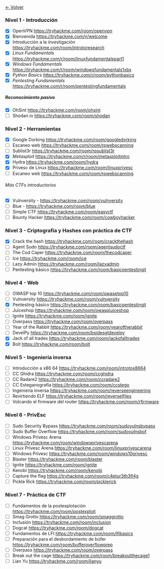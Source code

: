 [<- Volver](IndiceDeMaterias.md)

### Nivel 1 - Introducción
- [x] OpenVPN https://tryhackme.com/room/openvpn
- [x] Bienvenida https://tryhackme.com/jr/welcome
- [x] Introducción a la investigación https://tryhackme.com/room/introtoresearch
- [x] *Linux Fundamentals* https://tryhackme.com/r/room/linuxfundamentalspart1
- [x] *Windows Fundamentals* https://tryhackme.com/r/room/windowsfundamentals1xbx
- [x] *Python Basics* https://tryhackme.com/r/room/pythonbasics
- [x] *Pentesting Fundamentals* https://tryhackme.com/r/room/pentestingfundamentals
##### Reconocimiento pasivo
- [x] OhSint https://tryhackme.com/room/ohsint
- [ ] Shodan.io https://tryhackme.com/room/shodan
### Nivel 2 - Herramientas
- [x] Google Dorking https://tryhackme.com/room/googledorking
- [ ] Escaneo web https://tryhackme.com/room/rpwebscanning
- [ ] Sublist3r https://tryhackme.com/room/rpsublist3r
- [x] *Metasploit* https://tryhackme.com/r/room/metasploitintro
- [x] Hydra https://tryhackme.com/room/hydra
- [x] Privesc de Linux https://tryhackme.com/room/linuxprivesc
- [ ] Escaneo web https://tryhackme.com/room/rpwebscanning
###### Más CTFs introductorios
- [x] Vulnversity - https://tryhackme.com/room/vulnversity
- [ ] Blue - https://tryhackme.com/room/blue
- [ ] Simple CTF https://tryhackme.com/room/easyctf
- [ ] Bounty Hacker https://tryhackme.com/room/cowboyhacker
### Nivel 3 - Criptografía y Hashes con práctica de CTF
- [x] Crack the hash https://tryhackme.com/room/crackthehash
- [ ] Agent Sudo https://tryhackme.com/room/agentsudoctf
- [ ] The Cod Caper https://tryhackme.com/room/thecodcaper
- [ ] Ice https://tryhackme.com/room/ice
- [ ] Lazy Admin https://tryhackme.com/room/lazyadmin
- [ ] Pentesting básico https://tryhackme.com/room/basicpentestingjt
### Nivel 4 - Web
- [ ] OWASP top 10 https://tryhackme.com/room/owasptop10
- [ ] Vulnversity https://tryhackme.com/room/vulnversity
- [x] Pentesting básico https://tryhackme.com/room/basicpentestingjt
- [ ] Juiceshop https://tryhackme.com/room/owaspjuiceshop
- [ ] Ignite https://tryhackme.com/room/ignite
- [ ] Overpass https://tryhackme.com/room/overpass
- [ ] Year of the Rabbit https://tryhackme.com/room/yearoftherabbit
- [ ] DevelPy https://tryhackme.com/room/bsidesgtdevelpy
- [x] Jack of all trades https://tryhackme.com/room/jackofalltrades
- [x] Bolt https://tryhackme.com/room/bolt
### Nivel 5 - Ingeniería inversa
- [ ] Introducción a x86 64 https://tryhackme.com/room/introtox8664
- [ ] CC Ghidra https://tryhackme.com/room/ccghidra
- [ ] CC Radare2 https://tryhackme.com/room/ccradare2
- [ ] CC Esteganografía https://tryhackme.com/room/ccstego
- [ ] Ingeniería inversa https://tryhackme.com/room/reverseengineering
- [ ] Revirtiendo ELF https://tryhackme.com/room/reverselfiles
- [ ] Volcando el firmware del router https://tryhackme.com/room/rfirmware
### Nivel 6 - PrivEsc
- [ ] Sudo Security Bypass https://tryhackme.com/room/sudovulnsbypass
- [ ] Sudo Buffer Overflow https://tryhackme.com/room/sudovulnsbof
- [ ] Windows Privesc Arena https://tryhackme.com/room/windowsprivescarena
- [ ] Linux Privesc Arena https://tryhackme.com/room/linuxprivescarena
- [ ] Windows Privesc https://tryhackme.com/room/windows10privesc
- [ ] Blaster https://tryhackme.com/room/blaster
- [ ] Ignite https://tryhackme.com/room/ignite
- [ ] Kenobi https://tryhackme.com/room/kenobi
- [ ] Capture the flag https://tryhackme.com/room/c4ptur3th3fl4g
- [ ] Pickle Rick https://tryhackme.com/room/picklerick
### Nivel 7 - Práctica de CTF
- [ ] Fundamentos de la postexplotación https://tryhackme.com/room/postexploit
- [ ] Smag Grotto https://tryhackme.com/room/smaggrotto
- [ ] Inclusión https://tryhackme.com/room/inclusion
- [ ] Dogcat https://tryhackme.com/room/dogcat
- [ ] Fundamentos de LFI https://tryhackme.com/room/lfibasics
- [ ] Preparación para el desbordamiento de búfer https://tryhackme.com/room/bufferoverflowprep
- [ ] Overpass https://tryhackme.com/room/overpass
- [ ] Break out the cage https://tryhackme.com/room/breakoutthecage1
- [ ] Lian Yu https://tryhackme.com/room/lianyu
